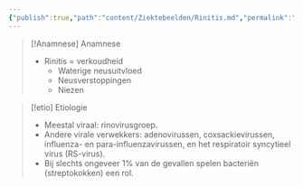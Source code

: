 ```yaml
---
{"publish":true,"path":"content/Ziektebeelden/Rinitis.md","permalink":"/content/ziektebeelden/rinitis/","title":"Rinitis","tags":["Ziektebeeld","Infectieziekten/Bovensteluchtweginfecties"]}
---
```




> [!Anamnese] Anamnese
> - Rinitis = verkoudheid
> 	- Waterige neusuitvloed
> 	- Neusverstoppingen
> 	- Niezen


> [!etio] Etiologie
> - Meestal viraal: rinovirusgroep.
> - Andere virale verwekkers: adenovirussen, coxsackievirussen, influenza- en para-influenzavirussen, en het respiratoir syncytieel virus (RS-virus).
> - Bij slechts ongeveer 1% van de gevallen spelen bacteriën (streptokokken) een rol.



